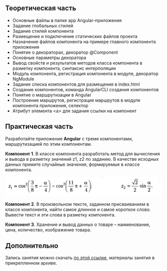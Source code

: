 ## Теоретическая часть

<ul>
    <li>Основные файлы в папке app Angular-приложения</li>
    <li>Задание глобальных стилей</li>
    <li>Задание стилей компонента</li>
    <li>Размещение и подключение статических файлов проекта</li>
    <li>Назначение файлов компонента на примере главного компонента приложения</li>
    <li>Понятие о декораторах, декоратор @Component</li>
    <li>Основные параметры декоратора</li>
    <li>Вывод свойств и результатов методов класса компонента в разметку компонента, синтаксис интерполяции</li>
    <li>Модуль компонента, регистрация компонента в модуле, декоратор NgModule</li>
    <li>Задание списка компонентов для размещения в index.html</li>
    <li>Создание компонентов, команда AngularCLI создания компонентов</li> 
    <li>Понятие о маршрутизации в Angular</li>
    <li>Построение маршрутов, регистрация маршрутов в модуле компонента приложения, селектор <router-outlet></li>
    <li>Атрибут элемента &lt;a&gt; для задания ссылки на компонент</li>
</ul>

## Практическая часть
<p>
    Разработайте приложение <b>Angular</b> с тремя компонентами, маршрутизацией по этим компонентам.
</p>

<p>
    <b>Компонент 1</b>. В классе компонента разработать метод для вычисления и вывода в разметку значений z1, z2 по заданию. В качестве исходных данных примите случайные значения, формируемые в классе компонента.
</p>

![sdf](src/assets/images/image1.png)

<p>
    <b>Компонент 2</b>. В произвольном тексте, заданном присваиванием в классе компонента, найти самое длинное и самое короткое
    слово. Вывести текст и эти слова в разметку компонента.
</p>

<p>
    <b>Компонент 3</b>. Хранение и вывод данных о товаре – наименование, цена, количество, изображение товара.
</p>

## Дополнительно

<p>
    Запись занятия можно скачать <a href="https://cloud.mail.ru/public/32or/uQ41QrZcZ">по этой ссылке</a>, материалы занятия в прикрепленном архиве.
</p>
